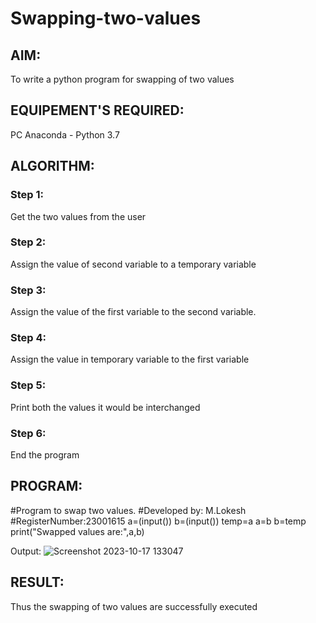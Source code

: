 # Swapping-two-values
## AIM:
To write a python program for swapping of two values
## EQUIPEMENT'S REQUIRED: 
PC
Anaconda - Python 3.7
## ALGORITHM: 
### Step 1:
Get the two values from the user
### Step 2: 
Assign the value of second variable to a temporary variable 
### Step 3: 
Assign the value of the first variable to the second variable.
### Step 4:  
Assign the value in temporary variable to the first variable
### Step 5: 
Print both the values it would be interchanged
### Step 6: 
End the program
## PROGRAM:
#Program to swap two values.
#Developed by: M.Lokesh
#RegisterNumber:23001615
a=(input())
b=(input())
temp=a
a=b
b=temp
print("Swapped values are:",a,b)

Output:
![Screenshot 2023-10-17 133047](https://github.com/Lokesh23001615/Swapping-two-values/assets/144979337/988bf6c7-c30d-4e4a-93dd-be6d126edb2e)


## RESULT:
Thus the swapping of two values are successfully executed



